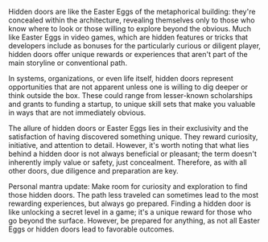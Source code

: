 Hidden doors are like the Easter Eggs of the metaphorical building: they're concealed within the architecture, revealing themselves only to those who know where to look or those willing to explore beyond the obvious. Much like Easter Eggs in video games, which are hidden features or tricks that developers include as bonuses for the particularly curious or diligent player, hidden doors offer unique rewards or experiences that aren't part of the main storyline or conventional path.

In systems, organizations, or even life itself, hidden doors represent opportunities that are not apparent unless one is willing to dig deeper or think outside the box. These could range from lesser-known scholarships and grants to funding a startup, to unique skill sets that make you valuable in ways that are not immediately obvious.

The allure of hidden doors or Easter Eggs lies in their exclusivity and the satisfaction of having discovered something unique. They reward curiosity, initiative, and attention to detail. However, it's worth noting that what lies behind a hidden door is not always beneficial or pleasant; the term doesn't inherently imply value or safety, just concealment. Therefore, as with all other doors, due diligence and preparation are key.

Personal mantra update: Make room for curiosity and exploration to find those hidden doors. The path less traveled can sometimes lead to the most rewarding experiences, but always go prepared. Finding a hidden door is like unlocking a secret level in a game; it's a unique reward for those who go beyond the surface. However, be prepared for anything, as not all Easter Eggs or hidden doors lead to favorable outcomes.